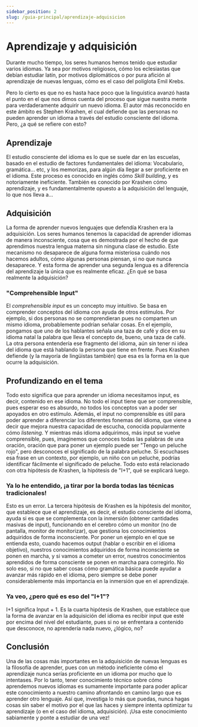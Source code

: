 ```yaml
---
sidebar_position: 2
slug: /guia-principal/aprendizaje-adquisicion
---
```


# Aprendizaje y adquisición

Durante mucho tiempo, los seres humanos hemos tenido que estudiar varios idiomas. Ya sea por motivos religiosos, cómo los eclesiastas que debían estudiar latín, por motivos diplomáticos o por pura afición al aprendizaje de nuevas lenguas, cómo es el caso del políglota Emil Krebs.

Pero lo cierto es que no es hasta hace poco que la linguística avanzó hasta el punto en el que nos dimos cuenta del proceso que sigue nuestra mente para verdaderamente adquirir un nuevo idioma. El autor más reconocido en este ámbito es Stephen Krashen, el cual defiende que las personas no pueden aprender un idioma a través del estudio consciente del idioma. Pero, ¿a qué se refiere con esto?

## Aprendizaje

El estudio consciente del idioma es lo que se suele dar en las escuelas, basado en el estudio de factores fundamentales del idioma: Vocabulario, gramática... etc, y los memorizas, para algún día llegar a ser proficiente en el idioma. Este proceso es conocido en inglés cómo *Skill building*, y es notoriamente ineficiente. También es conocido por Krashen cómo aprendizaje, y es fundamentalmente opuesto a la adquisición del lenguaje, lo que nos lleva a...

## Adquisición

La forma de aprender nuevos lenguajes que defendía Krashen era la adquisición. Los seres humanos tenemos la capacidad de aprender idiomas de manera inconsciente, cosa que es demostrada por el hecho de que aprendimos nuestra lengua materna sin ninguna clase de estudio. Este mecanismo no desaparece de alguna forma misteriosa cuándo nos hacemos adultos, cómo algunas personas piensan, si no que nunca desaparece. Y esta forma de aprender una segunda lengua es a diferencia del aprendizaje la única que es realmente eficaz. ¿En qué se basa realmente la adquisición?

### "Comprehensible Input"

El *comprehensible input* es un concepto muy intuitivo. Se basa en comprender conceptos del idioma con ayuda de otros estímulos. Por ejemplo, si dos personas no se comprendieran pues no comparten un mismo idioma, probablemente podrían señalar cosas. En el ejemplo, pongamos que uno de los hablantes señala una taza de café y dice en su idioma natal la palabra que lleva el concepto de, bueno, una taza de café. La otra persona entendería ese fragmento del idioma, aún sin tener ni idea del idioma que está hablando la persona que tiene en frente. Pues Krashen defiende (y la mayoría de lingüistas también) que esa es la forma en la que ocurre la adquisición.

## Profundizando en el tema

Todo esto significa que para aprender un idioma necesitamos input, es decir, contenido en ese idioma. No todo el input tiene que ser comprensible, pues esperar eso es absurdo, no todos los conceptos van a poder ser apoyados en otro estímulo. Además, el input no comprensible es útil para poder aprender a diferenciar los diferentes fonemas del idioma, que viene a decir que mejora nuestra capacidad de escucha, conocida popularmente cómo *listening*. Y mientras más idioma adquirimos, más input se vuelve comprensible, pues, imaginemos que conoces todas las palabras de una oración, oración que para poner un ejemplo puede ser "Tengo un peluche rojo", pero desconoces el significado de la palabra peluche. Si escuchases esa frase en un contexto, por ejemplo, un niño con un peluche, podrías identificar fácilmente el significado de peluche. Todo esto está relacionado con otra hipótesis de Krashen, la hipótesis de "I+1", qué se explicará luego.

### Ya lo he entendido, ¡a tirar por la borda todas las técnicas tradicionales!

Esto es un error. La tercera hipótesis de Krashen es la hipótesis del monitor, que establece que el aprendizaje, es decir, el estudio consciente del idioma, ayuda si es que se complementa con la inmersión (obtener cantidades masivas de input), funcionando en el cerebro cómo un monitor (no de pantalla, monitor de monitorizar), que gestiona los conocimientos adquiridos de forma inconsciente. Por poner un ejemplo en el que se entienda esto, cuando hacemos output (hablar o escribir en el idioma objetivo), nuestros conocimientos adquiridos de forma inconsciente se ponen en marcha, y si vamos a cometer un error, nuestros conocimientos aprendidos de forma consciente se ponen en marcha para corregirlo. No solo eso, si no que saber cosas cómo gramática básica puede ayudar a avanzar más rápido en el idioma, pero siempre se debe poner considerablemente más importancia en la inmersión que en el aprendizaje.

### Ya veo, ¿pero qué es eso del "I+1"? 

I+1 significa Input + 1. Es la cuarta hipótesis de Krashen, que establece que la forma de avanzar en la adquisición del idioma es recibir input que esté por encima del nivel del estudiante, pues si no se enfrentara a contenido que desconoce, no aprendería nada nuevo, ¿lógico, no?

## Conclusión

Una de las cosas más importantes en la adquisición de nuevas lenguas es la filosofía de aprender, pues con un método ineficiente cómo el aprendizaje nunca serías proficiente en un idioma por mucho que lo intentases. Por lo tanto, tener conocimiento técnico sobre cómo aprendemos nuevos idiomas es sumamente importante para poder aplicar este conocimiento a nuestro camino afrontando en camino largo que es aprender otro lenguaje. Así que, investiga lo más que puedas, nunca hagas cosas sin saber el motivo por el que las haces y siempre intenta optimizar tu aprendizaje (o en el caso del idioma, adquisición). ¡Usa este conocimiento sabiamente y ponte a estudiar de una vez!